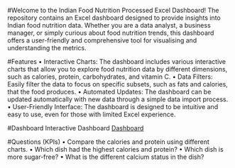 #Welcome to the Indian Food Nutrition Processed Excel Dashboard! The repository contains an Excel dashboard designed to provide insights into Indian food nutrition data. Whether you are a data analyst, a business manager, or simply curious about food nutrition trends, this dashboard offers a user-friendly and comprehensive tool for visualising and understanding the metrics.

#Features
•	Interactive Charts:
 The dashboard includes various interactive charts that allow you to explore food nutrition data by different dimensions, such as calories, protein, carbohydrates, and vitamin C.
•	Data Filters: 
Easily filter the data to focus on specific subsets, such as fats and calories, that the food produces. 
•	Automated Updates: 
The dashboard can be updated automatically with new data through a simple data import process.
•	User-Friendly Interface: 
The dashboard is designed to be intuitive and easy to use, even for those with limited Excel experience.

#Dashboard
Interactive Dashboard <a href="https://github.com/Dorccus/Sales-Dashboard/blob/main/Screenshot%202025-05-05%20214442.png">Dashboard</a>


#Questions (KPIs)
•	Compare the calories and protein using different charts.
•	Which dish had the highest calories and protein?
•	Which dish is more sugar-free?
•	What is the different calcium status in the dish?






